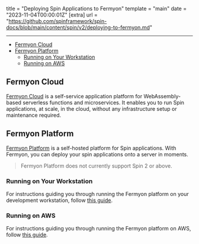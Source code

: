title = "Deploying Spin Applications to Fermyon"
template = "main"
date = "2023-11-04T00:00:01Z"
[extra]
url = "https://github.com/spinframework/spin-docs/blob/main/content/spin/v2/deploying-to-fermyon.md"

---
- [Fermyon Cloud](#fermyon-cloud)
- [Fermyon Platform](#fermyon-platform)
  - [Running on Your Workstation](#running-on-your-workstation)
  - [Running on AWS](#running-on-aws)

## Fermyon Cloud

[Fermyon Cloud](/cloud) is a self-service application platform for WebAssembly-based serverless functions and microservices. It enables you to run Spin applications, at scale, in the cloud, without any infrastructure setup or maintenance required.

## Fermyon Platform

[Fermyon Platform](https://github.com/fermyon/installer) is a self-hosted platform for Spin applications. With Fermyon, you can deploy your spin applications onto a server in moments.

> Fermyon Platform does not currently support Spin 2 or above.

### Running on Your Workstation

For instructions guiding you through running the Fermyon platform on your development workstation,
follow [this guide](https://github.com/fermyon/installer/tree/main/local/README.md).

### Running on AWS

For instructions guiding you through running the Fermyon platform on AWS, follow
[this guide](https://github.com/fermyon/installer/tree/main/aws/README.md).

